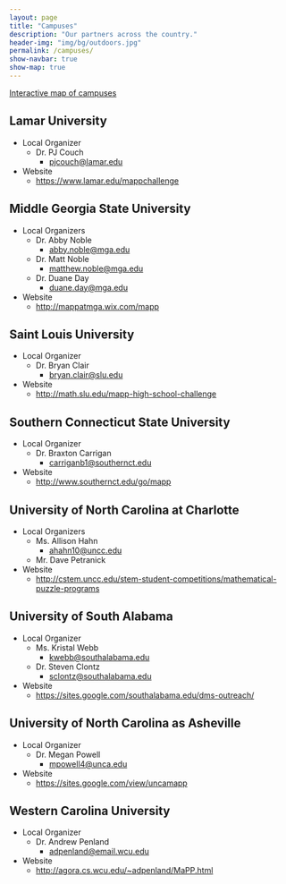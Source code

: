 ```yaml
---
layout: page
title: "Campuses"
description: "Our partners across the country."
header-img: "img/bg/outdoors.jpg"
permalink: /campuses/
show-navbar: true
show-map: true
---
```


<p class="text-center">
  <a href="#locations-map">Interactive map of campuses</a>
</p>

## Lamar University

- Local Organizer
    - Dr. PJ Couch
      - <pjcouch@lamar.edu>
- Website
    - <https://www.lamar.edu/mappchallenge>

## Middle Georgia State University

- Local Organizers
    - Dr. Abby Noble
      - <abby.noble@mga.edu>
    - Dr. Matt Noble
      - <matthew.noble@mga.edu>
    - Dr. Duane Day
      - <duane.day@mga.edu>
- Website
    - <http://mappatmga.wix.com/mapp>

## Saint Louis University

- Local Organizer
    - Dr. Bryan Clair
      - <bryan.clair@slu.edu>
- Website
    - <http://math.slu.edu/mapp-high-school-challenge> 

## Southern Connecticut State University

- Local Organizer
    - Dr. Braxton Carrigan
      - <carriganb1@southernct.edu>
- Website
    - <http://www.southernct.edu/go/mapp>

## University of North Carolina at Charlotte

- Local Organizers
    - Ms. Allison Hahn 
        - <ahahn10@uncc.edu>
    - Mr. Dave Petranick
- Website
    - <http://cstem.uncc.edu/stem-student-competitions/mathematical-puzzle-programs>

## University of South Alabama

- Local Organizer
    - Ms. Kristal Webb
      - <kwebb@southalabama.edu>
    - Dr. Steven Clontz
      - <sclontz@southalabama.edu>
- Website
    - <https://sites.google.com/southalabama.edu/dms-outreach/>

## University of North Carolina as Asheville

- Local Organizer
    - Dr. Megan Powell
      - <mpowell4@unca.edu>
- Website
    - <https://sites.google.com/view/uncamapp>

## Western Carolina University

- Local Organizer
    - Dr. Andrew Penland
      - <adpenland@email.wcu.edu>
- Website
    - <http://agora.cs.wcu.edu/~adpenland/MaPP.html>

